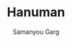 ---
title: "Hanuman"
github: https://github.com/samanyougarg/hanuman
demo: https://samanyougarg.com/hanuman
author: Samanyou Garg
ssg:
  - Jekyll
cms:
  - No Cms
---